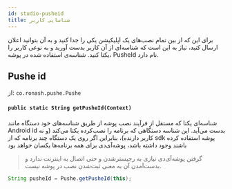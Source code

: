 ```yaml
---
id: studio-pusheid
title: شناسایی کاربر
---
```


برای این که از بین تمام نصب‌های یک اپلیکیشن یکی را جدا کنید و به آن بتوانید اعلان ارسال کنید، نیاز به این است که شناسه‌ای از آن کاربر بدست آورید و به‌ نوعی کاربر را یکتا کنید. شناسه‌ی استفاده شده در پوشه، PusheId نام‌ دارد.

## Pushe id
از: `co.ronash.pushe.Pushe`

<div dir='ltr'>

#### `public static String getPusheId(Context)`

</div>

شناسه‌ای یکتا که مستقل از فرآیند نصب پوشه از طریق شناسه‌های خود دستگاه مانند Android id بدست می‌آید.
این شناسه دستگاهی که برنامه را نصب‌کرده یکتا می‌کند (و نه کاربر دارنده)، بنابراین اگر روی یک دستگاه چند برنامه که از sdk پوشه استفاده کرده باشند وجود داشته باشد، پوشه‌آی‌دی برای همه برنامه‌ها یکسان خواهد بود



> گرفتن پوشه‌آی‌دی نیازی به رجیسترشدن و حتی اتصال به اینترنت ندارد و بدست‌آمدن آن به معنی ثبت‌شدن نصب در پوشه نیست.

```java
String pusheId = Pushe.getPusheId(this);
```
